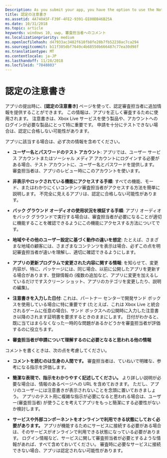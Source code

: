```yaml
---
Description: As you submit your app, you have the option to use the Notes for certification page to provide additional info to the certification testers. This info can help ensure that your app is tested correctly.
title: 認定の注意書き
ms.assetid: 4A740A5F-F39F-4FE2-9391-EE00DB46B25A
ms.date: 10/31/2018
ms.topic: article
keywords: windows 10, uwp, 審査担当者へのコメント
ms.localizationpriority: medium
ms.openlocfilehash: d47933ac3482f610fb8fe28b7fb52238ac7ca294
ms.sourcegitcommit: b11f305dbf7649c4b68550b666487c77ea30d98f
ms.translationtype: MT
ms.contentlocale: ja-JP
ms.lasthandoff: 11/28/2018
ms.locfileid: "7848803"
---
```

# <a name="notes-for-certification"></a>認定の注意書き


アプリの提出時に、**[認定の注意書き]** ページを使って、認定審査担当者に追加情報を提供することができます。 この情報は、アプリを正しく審査するために使用されます。 注意書きは、Xbox Live サービスを使う製品や、アカウントへのログインが必要な製品にとって特に重要です。 申請を十分にテストできない場合は、認定に合格しない可能性があります。

アプリに該当する場合は、必ず次の情報を含めてください。

-   **ユーザー名とパスワードのテスト アカウント**: アプリでは、ユーザー サービス アカウントまたはソーシャル メディア アカウントにログインする必要がある場合、テスト アカウントに、ユーザー名とパスワードを提供します。 審査担当者は、アプリのレビュー時にこのアカウントを使います。

-   **非表示やロックされている機能にアクセスする手順**: すべての機能、モード、またはわかりにくいコンテンツ審査担当者がアクセスする方法を簡単に説明します。 不完全に見えるアプリは、認定に合格しない可能性があります。

-   **バック グラウンド オーディオの使用状況を検証する手順**: アプリ オーディオをバック グラウンドで実行する場合は、審査担当者が必要になることが適切に機能することを確認できるようにこの機能にアクセスする方法についてです。

-  **地域やその他のユーザー設定に基づく動作の違いを想定**: たとえば、さまざまな地域の顧客には、さまざまなコンテンツを表示は場合、必ずこの点を明記審査担当者が違いを理解し、適切に確認できるようにします。

-   **アプリの更新プログラムで変更された内容に関する情報**: を知らせて、変更内容が、特に、パッケージには、同じ場合、以前に公開したアプリを更新する場合があります、登録情報の (複数の追加など、アプリに変更を加えるしているだけですスクリーン ショット、アプリのカテゴリを変更したり、説明の編集)。

-   **注意書きを入力した日付**: これは、パートナー センターで開発サンド ボックスを使用している場合に特に重要です (たとえば、これは Xbox Live と統合されるゲームに任意の場合)、サンド ボックスへの公開時に入力した注意書き以降のされます証明書を要求するときのままにします。 日付がわかると、既に当てはまらなくなった一時的な問題があるかどうかを審査担当者が評価するのに役立ちます。

-  **審査担当者が申請について理解するのに必要となると思われる他の情報**

コメントを書くときは、次の点を考慮してください。

-   **コメントを読むのは生身の人間です。** 審査担当者は、ていねいで明確な、参考になる指示を評価します。

-   **簡潔な表現で、指示をわかりやすく記述してください。** より詳しい説明が必要な場合は、情報のあるページへの URL を含めておきます。 ただし、アプリのユーザーには注意書きが表示されないことを念頭に置いておきましょう。 アプリのテスト用に複雑な指示が必要になると思われる場合は、ユーザー(審査担当者) が使うことを考えてアプリをもっと簡潔にする必要性がないか検討します。

-   **サービスや外部コンポーネントをオンラインで利用できる状態にしておく必要があります。** アプリが機能するためにサービスに接続する必要がある場合は、そのサービスがオンラインで利用できる状態になっている必要があります。 ログイン情報など、サービスに関して審査担当者が必要とするような情報があれば、すべて含めておいてください。 審査時に必要なサービスに接続できない場合、アプリは認定されない可能性があります。

 

 




